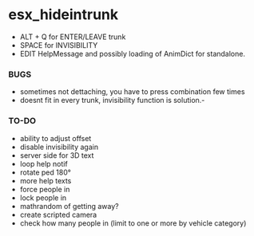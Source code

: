 # esx_hideintrunk

- ALT + Q for ENTER/LEAVE trunk
- SPACE for INVISIBILITY
- EDIT HelpMessage and possibly loading of AnimDict for standalone.

### BUGS ####
- sometimes not dettaching, you have to press combination few times
- doesnt fit in every trunk, invisibility function is solution.-


### TO-DO ###
- ability to adjust offset
- disable invisibility again
- server side for 3D text
- loop help notif
- rotate ped 180°
- more help texts
- force people in
- lock people in
- mathrandom of getting away?
- create scripted camera
- check how many people in (limit to one or more by vehicle category)
